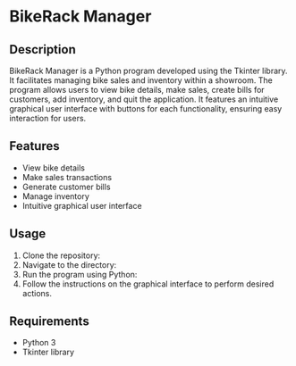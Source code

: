 # BikeRack Manager

## Description
BikeRack Manager is a Python program developed using the Tkinter library. It facilitates managing bike sales and inventory within a showroom. The program allows users to view bike details, make sales, create bills for customers, add inventory, and quit the application. It features an intuitive graphical user interface with buttons for each functionality, ensuring easy interaction for users.

## Features
- View bike details
- Make sales transactions
- Generate customer bills
- Manage inventory
- Intuitive graphical user interface

## Usage
1. Clone the repository:
2. Navigate to the directory:
3. Run the program using Python:
4. Follow the instructions on the graphical interface to perform desired actions.

## Requirements
- Python 3
- Tkinter library

